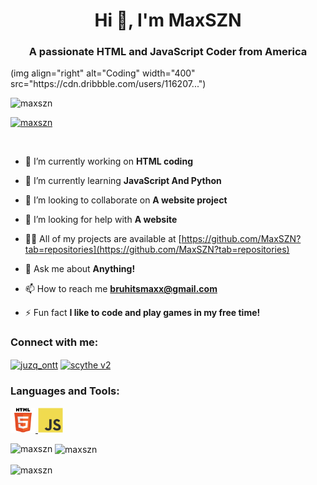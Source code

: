 <h1 align="center">Hi 👋, I'm MaxSZN</h1>
<h3 align="center">A passionate HTML and JavaScript Coder from America</h3> (img align="right" alt="Coding" width="400" src="https://cdn.dribbble.com/users/116207...")

<p align="left"> <img src="https://komarev.com/ghpvc/?username=maxszn&label=Profile%20views&color=0e75b6&style=flat" alt="maxszn" /> </p>

<p align="left"> <a href="https://github.com/ryo-ma/github-profile-trophy"><img src="https://github-profile-trophy.vercel.app/?username=maxszn" alt="maxszn" /></a> </p>

<p align="left"> <a href="https://twitter.com/" target="blank"><img src="https://img.shields.io/twitter/follow/?logo=twitter&style=for-the-badge" alt="" /></a> </p>

- 🔭 I’m currently working on **HTML coding**

- 🌱 I’m currently learning **JavaScript And Python**

- 👯 I’m looking to collaborate on **A website project**

- 🤝 I’m looking for help with **A website**

- 👨‍💻 All of my projects are available at [https://github.com/MaxSZN?tab=repositories](https://github.com/MaxSZN?tab=repositories)

- 💬 Ask me about **Anything!**

- 📫 How to reach me **bruhitsmaxx@gmail.com**

- ⚡ Fun fact **I like to code and play games in my free time!**

<h3 align="left">Connect with me:</h3>
<p align="left">
<a href="https://instagram.com/juzq_ontt" target="blank"><img align="center" src="https://raw.githubusercontent.com/rahuldkjain/github-profile-readme-generator/master/src/images/icons/Social/instagram.svg" alt="juzq_ontt" height="30" width="40" /></a>
<a href="https://www.youtube.com/c/scythe v2" target="blank"><img align="center" src="https://raw.githubusercontent.com/rahuldkjain/github-profile-readme-generator/master/src/images/icons/Social/youtube.svg" alt="scythe v2" height="30" width="40" /></a>
</p>

<h3 align="left">Languages and Tools:</h3>
<p align="left"> <a href="https://www.w3.org/html/" target="_blank" rel="noreferrer"> <img src="https://raw.githubusercontent.com/devicons/devicon/master/icons/html5/html5-original-wordmark.svg" alt="html5" width="40" height="40"/> </a> <a href="https://developer.mozilla.org/en-US/docs/Web/JavaScript" target="_blank" rel="noreferrer"> <img src="https://raw.githubusercontent.com/devicons/devicon/master/icons/javascript/javascript-original.svg" alt="javascript" width="40" height="40"/> </a> </p>

<p><img align="left" src="https://github-readme-stats.vercel.app/api/top-langs?username=maxszn&show_icons=true&locale=en&layout=compact" alt="maxszn" /></p>

<p>&nbsp;<img align="center" src="https://github-readme-stats.vercel.app/api?username=maxszn&show_icons=true&locale=en" alt="maxszn" /></p>

<p><img align="center" src="https://github-readme-streak-stats.herokuapp.com/?user=maxszn&" alt="maxszn" /></p>
